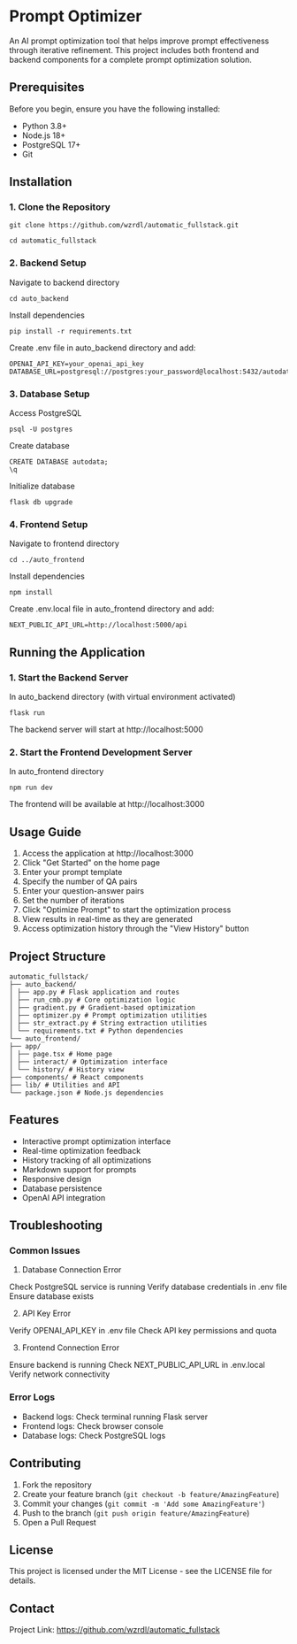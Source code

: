 # Prompt Optimizer

An AI prompt optimization tool that helps improve prompt effectiveness through iterative refinement. This project includes both frontend and backend components for a complete prompt optimization solution.

## Prerequisites

Before you begin, ensure you have the following installed:
- Python 3.8+
- Node.js 18+
- PostgreSQL 17+
- Git

## Installation

### 1. Clone the Repository
```
git clone https://github.com/wzrdl/automatic_fullstack.git
```
```
cd automatic_fullstack
```
### 2. Backend Setup
Navigate to backend directory
```
cd auto_backend
```

Install dependencies
```
pip install -r requirements.txt
```

Create .env file in auto_backend directory and add:
```
OPENAI_API_KEY=your_openai_api_key
DATABASE_URL=postgresql://postgres:your_password@localhost:5432/autodata
```

### 3. Database Setup
Access PostgreSQL
```
psql -U postgres
```
Create database
```
CREATE DATABASE autodata;
\q
```
Initialize database
```
flask db upgrade
```

### 4. Frontend Setup

Navigate to frontend directory
```
cd ../auto_frontend
```
Install dependencies
```
npm install
```
Create .env.local file in auto_frontend directory and add:
```
NEXT_PUBLIC_API_URL=http://localhost:5000/api
```


## Running the Application

### 1. Start the Backend Server

In auto_backend directory (with virtual environment activated)
```
flask run
```

The backend server will start at http://localhost:5000

### 2. Start the Frontend Development Server

In auto_frontend directory
```
npm run dev
```

The frontend will be available at http://localhost:3000

## Usage Guide

1. Access the application at http://localhost:3000
2. Click "Get Started" on the home page
3. Enter your prompt template
4. Specify the number of QA pairs
5. Enter your question-answer pairs
6. Set the number of iterations
7. Click "Optimize Prompt" to start the optimization process
8. View results in real-time as they are generated
9. Access optimization history through the "View History" button

## Project Structure
```
automatic_fullstack/
├── auto_backend/
│ ├── app.py # Flask application and routes
│ ├── run_cmb.py # Core optimization logic
│ ├── gradient.py # Gradient-based optimization
│ ├── optimizer.py # Prompt optimization utilities
│ ├── str_extract.py # String extraction utilities
│ └── requirements.txt # Python dependencies
└── auto_frontend/
├── app/
│ ├── page.tsx # Home page
│ ├── interact/ # Optimization interface
│ └── history/ # History view
├── components/ # React components
├── lib/ # Utilities and API
└── package.json # Node.js dependencies
```

## Features

- Interactive prompt optimization interface
- Real-time optimization feedback
- History tracking of all optimizations
- Markdown support for prompts
- Responsive design
- Database persistence
- OpenAI API integration

## Troubleshooting

### Common Issues

1. Database Connection Error

Check PostgreSQL service is running
Verify database credentials in .env file
Ensure database exists


2. API Key Error

Verify OPENAI_API_KEY in .env file
Check API key permissions and quota

3. Frontend Connection Error

Ensure backend is running
Check NEXT_PUBLIC_API_URL in .env.local
Verify network connectivity


### Error Logs

- Backend logs: Check terminal running Flask server
- Frontend logs: Check browser console
- Database logs: Check PostgreSQL logs

## Contributing

1. Fork the repository
2. Create your feature branch (`git checkout -b feature/AmazingFeature`)
3. Commit your changes (`git commit -m 'Add some AmazingFeature'`)
4. Push to the branch (`git push origin feature/AmazingFeature`)
5. Open a Pull Request

## License

This project is licensed under the MIT License - see the LICENSE file for details.

## Contact
Project Link: https://github.com/wzrdl/automatic_fullstack
